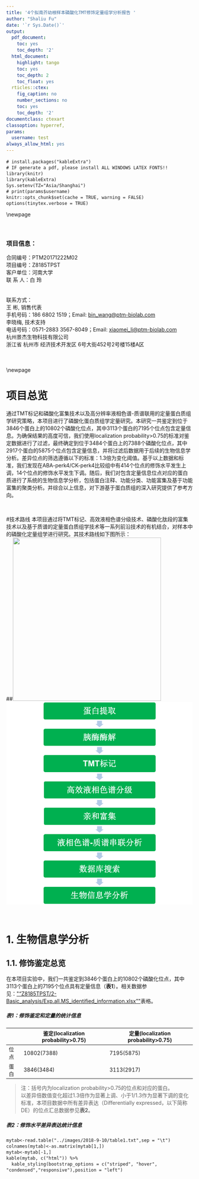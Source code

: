 ```yaml
---
title: '4个拟南芥幼根样本磷酸化TMT修饰定量组学分析报告 '
author: "Shaliu Fu"
date: '`r Sys.Date()`'
output:
  pdf_document:
    toc: yes
    toc_depth: '2'
  html_document:
    highlight: tango
    toc: yes
    toc_depth: 2
    toc_float: yes
  rticles::ctex:
    fig_caption: no
    number_sections: no
    toc: yes
    toc_depth: '2'
documentclass: ctexart
classoption: hyperref,
params:
  username: test
always_allow_html: yes
---
```

```{r load libararies, message=FALSE, warning=FALSE, echo=FALSE }
# install.packages("kableExtra")
# IF generate a pdf, please install ALL WINDOWS LATEX FONTS!!
library(knitr)
library(kableExtra)
Sys.setenv(TZ="Asia/Shanghai")
# print(params$username)
knitr::opts_chunk$set(cache = TRUE, warning = FALSE)
options(tinytex.verbose = TRUE)
```


\newpage 
<br><br><br>

### 项目信息：
合同编号：PTM20171222M02  
项目编号：Z8185TPST  
客户单位：河南大学  
联 系 人：白  玲  
<br>
<br>
联系方式：  <br>
王  彬, 销售代表 <br>
手机号码：186 6802 1519；Email: <bin_wang@ptm-biolab.com> <br>
李晓梅, 技术支持<br> 
电话号码：0571-2883 3567-8049；Email: <xiaomei_li@ptm-biolab.com> <br>
杭州景杰生物科技有限公司 <br>
浙江省 杭州市 经济技术开发区 6号大街452号2号楼15楼A区 <br>
<br><br><br>
\newpage

# 项目总览
通过TMT标记和磷酸化富集技术以及高分辨率液相色谱-质谱联用的定量蛋白质组学研究策略，本项目进行了磷酸化蛋白质组学定量研究。本研究一共鉴定到位于3846个蛋白上的10802个磷酸化位点，其中3113个蛋白的7195个位点包含定量信息。为确保结果的高度可信，我们使用localization probability>0.75的标准对鉴定数据进行了过滤，最终确定到位于3484个蛋白上的7388个磷酸化位点，其中2917个蛋白的5875个位点包含定量信息，并将过滤后数据用于后续的生物信息学分析。差异位点的筛选遵循以下的标准：1.3倍为变化阈值。基于以上数据和标准，我们发现在ABA-perk4/CK-perk4比较组中有414个位点的修饰水平发生上调，14个位点的修饰水平发生下调。随后，我们对包含定量信息位点对应的蛋白质进行了系统的生物信息学分析，包括蛋白注释、功能分类、功能富集及基于功能富集的聚类分析。并综合以上信息，对下游基于蛋白质组的深入研究提供了参考方向。

<br>

#技术路线
本项目通过将TMT标记、高效液相色谱分级技术、磷酸化肽段的富集技术以及基于质谱的定量蛋白质组学技术等一系列前沿技术的有机结合，对样本中的磷酸化定量组学进行研究。其技术路线如下图所示：<br>
##<img src="figures/Fig1.png" width="400" height="440" />
![](../images/2018-9-10/Fig1.png)

<br>

# 1.	生物信息学分析
## 1.1.	修饰鉴定总览
在本项目实验中，我们一共鉴定到3846个蛋白上的10802个磷酸化位点，其中3113个蛋白上的7195个位点具有定量信息（**表1**）。相关数据参见：["“Z8185TPST/2-Basic_analysis/Exp.all.MS_identified_information.xlsx”"](Z8185TPST/2-Basic_analysis/Exp.all.MS_identified_information.xlsx)表格。

##### 表1：修饰鉴定和定量的统计信息

|  |鉴定(localization probability>0.75) |定量(localization probability>0.75)|
| --- | ---------------- | --------------- |
|位点|10802(7388)| 7195(5875)|
|蛋白|3846(3484)|3113(2917)|

>注：括号内为localization probability>0.75的位点和对应的蛋白。  
以差异倍数值变化超过1.3倍作为显著上调、小于1/1.3作为显著下调的变化标准，本项目数据中所有差异表达（Differentially expressed，以下简称DE）的位点汇总数据参见**表2**。

##### 表2：修饰水平差异表达统计信息
```{r echo=FALSE}
mytab<-read.table("../images/2018-9-10/table1.txt",sep = "\t")
colnames(mytab)<-as.matrix(mytab[1,])
mytab<-mytab[-1,]
kable(mytab, c("html")) %>%
  kable_styling(bootstrap_options = c("striped", "hover", "condensed","responsive"),position = "left")

```








